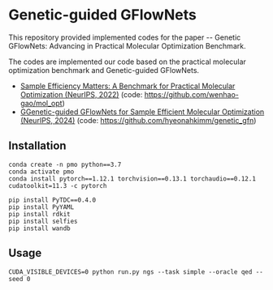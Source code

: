 # Genetic-guided GFlowNets

This repository provided implemented codes for the paper -- Genetic GFlowNets: Advancing in Practical Molecular Optimization Benchmark. 
> 

The codes are implemented our code based on the practical molecular optimization benchmark and Genetic-guided GFlowNets.

- [Sample Efficiency Matters: A Benchmark for Practical Molecular Optimization (NeurIPS, 2022)](https://arxiv.org/abs/2206.12411)
(code: https://github.com/wenhao-gao/mol_opt)
- [GGenetic-guided GFlowNets for Sample Efficient Molecular Optimization (NeurIPS, 2024)](https://proceedings.neurips.cc/paper_files/paper/2024/hash/4b25c000967af9036fb9b207b198a626-Abstract-Conference.html)
(code: https://github.com/hyeonahkimm/genetic_gfn)



## Installation

```
conda create -n pmo python==3.7
conda activate pmo
conda install pytorch==1.12.1 torchvision==0.13.1 torchaudio==0.12.1 cudatoolkit=11.3 -c pytorch

pip install PyTDC==0.4.0
pip install PyYAML
pip install rdkit
pip install selfies
pip install wandb
```


## Usage
```
CUDA_VISIBLE_DEVICES=0 python run.py ngs --task simple --oracle qed --seed 0
```


